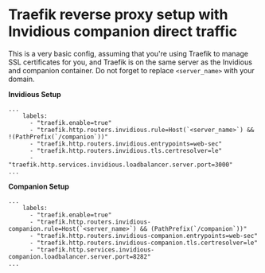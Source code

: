 # Traefik reverse proxy setup with Invidious companion direct traffic

This is a very basic config, assuming that you're using Traefik to manage SSL certificates for you, and Traefik is on the same server as the Invidious and companion container.
Do not forget to replace `<server_name>` with your domain.

**Invidious Setup**
```
...
    labels:
      - "traefik.enable=true"
      - "traefik.http.routers.invidious.rule=Host(`<server_name>`) && !(PathPrefix(`/companion`))"
      - "traefik.http.routers.invidious.entrypoints=web-sec"
      - "traefik.http.routers.invidious.tls.certresolver=le"
      - "traefik.http.services.invidious.loadbalancer.server.port=3000"
...
```
**Companion Setup**
```
...
    labels:
      - "traefik.enable=true"
      - "traefik.http.routers.invidious-companion.rule=Host(`<server_name>`) && (PathPrefix(`/companion`))"
      - "traefik.http.routers.invidious-companion.entrypoints=web-sec"
      - "traefik.http.routers.invidious-companion.tls.certresolver=le"
      - "traefik.http.services.invidious-companion.loadbalancer.server.port=8282"
...
```
